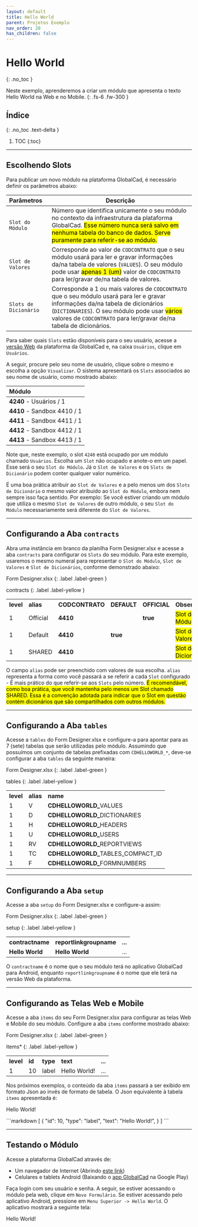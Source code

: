 ```yaml
---
layout: default
title: Hello World
parent: Projetos Exemplo
nav_order: 20
has_children: false
---
```

# Hello World
{: .no_toc }


Neste exemplo, aprenderemos a criar um módulo que apresenta o texto Hello World na Web e no Mobile.
{: .fs-6 .fw-300 }

## Índice
{: .no_toc .text-delta }

1. TOC
{:toc}

---


## Escolhendo Slots

Para publicar um novo módulo na plataforma GlobalCad, é necessário definir os parâmetros abaixo:

| Parâmetros            | Descrição                                                       |
|:----------------------|-----------------------------------------------------------------|
| `Slot do Módulo`      | Número que identifica unicamente o seu módulo no contexto da infraestrutura da plataforma GlobalCad. <mark>Esse número nunca será salvo em nenhuma tabela do banco de dados. Serve puramente para referir-se ao módulo.</mark>
| `Slot de Valores`    | Corresponde ao valor de `CODCONTRATO` que o seu módulo usará para ler e gravar informações da/na tabela de valores (`VALUES`). O seu módulo pode usar <mark>apenas 1 (um)</mark> valor de `CODCONTRATO` para ler/gravar de/na tabela de valores.
| `Slots de Dicionário` | Corresponde a 1 ou mais valores de `CODCONTRATO` que o seu módulo usará para ler e gravar informações da/na tabela de dicionários (`DICTIONARIES`). O seu módulo pode usar <mark>vários</mark> valores de `CODCONTRATO` para ler/gravar de/na tabela de dicionários.

Para saber quais `Slots` estão disponíveis para o seu usuário, acesse a [versão Web](https://app.globalcad.com.br) da plataforma da GlobalCad e, na caixa `Usuários`, clique em `Usuários`.

A seguir, procure pelo seu nome de usuário, clique sobre o mesmo e escolha a opção `Visualizar`. O sistema apresentará os `Slots` associados ao seu nome de usuário, como mostrado abaixo:

| Módulo                |
|:----------------------|
| <b>4240</b> - Usuários / 1
| <b>4410</b> - Sandbox 4410 / 1
| <b>4411</b> - Sandbox 4411 / 1
| <b>4412</b> - Sandbox 4412 / 1
| <b>4413</b> - Sandbox 4413 / 1

Note que, neste exemplo, o slot `4240` está ocupado por um módulo chamado `Usuários`. Escolha um `Slot` não ocupado e anote-o em um papel. Esse será o seu `Slot do Módulo`. Já o `Slot de Valores` e os `Slots de Dicionário` podem conter qualquer valor numérico.

É uma boa prática atribuir ao `Slot de Valores` e a pelo menos um dos `Slots de Dicionário` o mesmo valor atribuído ao `Slot do Módulo`, embora nem sempre isso faça sentido. Por exemplo: Se você estiver criando um módulo que utiliza o mesmo `Slot de Valores` de outro módulo, o seu `Slot do Módulo` necessariamente será diferente do `Slot de Valores`.

---

## Configurando a Aba `contracts`

Abra uma instância em branco da planilha Form Designer.xlsx e acesse a aba `contracts` para configurar os `Slots` do seu módulo. Para este exemplo, usaremos o mesmo numeral para representar o `Slot do Módulo`, `Slot de Valores` e `Slot de Dicionários`, conforme demonstrado abaixo:

Form Designer.xlsx
{: .label .label-green }

contracts
{: .label .label-yellow }

<table>
  <tr>
    <th style="text-align:left">level</th>
    <th style="text-align:left">alias</th>
    <th style="text-align:left">CODCONTRATO</th>
    <th style="text-align:left">DEFAULT</th>
    <th style="text-align:left">OFFICIAL</th>
    <th style="text-align:left">Observação</th>
  </tr>
  <tr>
    <td>1</td>
    <td>Official</td>
    <td><b>4410</b></td>
    <td></td>
    <td><b>true</b></td>
    <td><mark>Slot do Módulo</mark></td>
  </tr>
  <tr>
    <td>1</td>
    <td>Default</td>
    <td><b>4410</b></td>
    <td><b>true</b></td>
    <td></td>
    <td><mark>Slot de Valores</mark></td>
  </tr>
  <tr>
    <td>1</td>
    <td>SHARED</td>
    <td><b>4410</b></td>
    <td></td>
    <td></td>
    <td><mark>Slot de Dicionário</mark></td>
  </tr>
</table>

O campo `alias` pode ser preenchido com valores de sua escolha. `alias` representa a forma como você passará a se referir a cada `Slot` configurado - É mais prático do que referir-se aos `Slots` pelo número. <mark>É recomendável, como boa prática, que você mantenha pelo menos um Slot chamado SHARED. Essa é a convenção adotada para indicar que o Slot em questão contém dicionários que são compartilhados com outros módulos.</mark>

---

## Configurando a Aba `tables`

Acesse a `tables` do Form Designer.xlsx e configure-a para apontar para as 7 (sete) tabelas que serão utilizadas pelo módulo. Assumindo que possuímos um conjunto de tabelas prefixadas com `CDHELLOWORLD_*`, deve-se configurar a aba `tables` da seguinte maneira:

Form Designer.xlsx
{: .label .label-green }

tables
{: .label .label-yellow }

<table>
  <tr>
    <th style="text-align:left">level</th>
    <th style="text-align:left">alias</th>
    <th style="text-align:left">name</th>
  </tr>
  <tr>
    <td>1</td>
    <td>V</td>
    <td><b>CDHELLOWORLD_</b>VALUES</td>
  </tr>
  <tr>
    <td>1</td>
    <td>D</td>
    <td><b>CDHELLOWORLD_</b>DICTIONARIES</td>
  </tr>
  <tr>
    <td>1</td>
    <td>H</td>
    <td><b>CDHELLOWORLD_</b>HEADERS</td>
  </tr>
  <tr>
    <td>1</td>
    <td>U</td>
    <td><b>CDHELLOWORLD_</b>USERS</td>
  </tr>
  <tr>
    <td>1</td>
    <td>RV</td>
    <td><b>CDHELLOWORLD_</b>REPORTVIEWS</td>
  </tr>
  <tr>
    <td>1</td>
    <td>TC</td>
    <td><b>CDHELLOWORLD_</b>TABLES_COMPACT_ID</td>
  </tr>
  <tr>
    <td>1</td>
    <td>F</td>
    <td><b>CDHELLOWORLD_</b>FORMNUMBERS</td>
  </tr>
</table>

---

## Configurando a Aba `setup`

Acesse a aba `setup` do Form Designer.xlsx e configure-a assim:

Form Designer.xlsx
{: .label .label-green }

setup
{: .label .label-yellow }

<table>
  <tr>
    <th style="text-align:left">contractname</th>
    <th style="text-align:left">reportlinkgroupname</th>
    <th style="text-align:left">...</th>
  </tr>
  <tr>
    <td><b>Hello World</b></td>
    <td><b>Hello World</b></td>
    <td>...</td>
  </tr>
</table>

O `contractname` é o nome que o seu módulo terá no aplicativo GlobalCad para Android, enquanto `reportlinkgroupname` é o nome que ele terá na versão Web da plataforma.

---

## Configurando as Telas Web e Mobile

Acesse a aba `items` do seu Form Designer.xlsx para configurar as telas Web e Mobile do seu módulo. Configure a aba `items` conforme mostrado abaixo:

Form Designer.xlsx
{: .label .label-green }

items*
{: .label .label-yellow }

<table>
  <tr>
    <th style="text-align:left">level</th>
    <th style="text-align:left">id</th>
    <th style="text-align:left">type</th>
    <th style="text-align:left">text</th>
    <th style="text-align:left">...</th>
  </tr>
  <tr>
    <td>1</td>
    <td>10</td>
    <td>label</td>
    <td>Hello World!</td>
    <td>...</td>
  </tr>
</table>

Nos próximos exemplos, o conteúdo da aba `items` passará a ser exibido em formato Json ao invés de formato de tabela. O Json equivalente à tabela `items` apresentada é:

<div class="code-example" markdown="1">

<p>Hello World!</p>

</div>
```markdown
[
  {
    "id": 10,
    "type": "label",
    "text": "Hello World!",
  }
]
```

---

## Testando o Módulo

Acesse a plataforma GlobalCad através de:

- Um navegador de Internet (Abrindo [este link](https://app.globalcad.com.br))
- Celulares e tablets Android (Baixando o [app GlobalCad](https://play.google.com/store/apps/details?id=globalcad.services) na Google Play)

Faça login com seu usuário e senha. A seguir, se estiver acessando o módulo pela web, clique em `Novo Formulário`. Se estiver acessando pelo aplicativo Android, pressione em `Menu Superior -> Hello World`. O aplicativo mostrará a seguinte tela:

<div class="code-example" markdown="1">

<p>Hello World!</p>

</div>


